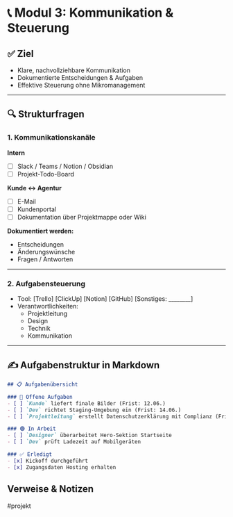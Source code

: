 # 📞 Modul 3: Kommunikation & Steuerung

## ✅ Ziel
- Klare, nachvollziehbare Kommunikation
- Dokumentierte Entscheidungen & Aufgaben
- Effektive Steuerung ohne Mikromanagement

---

## 🔍 Strukturfragen

### 1. Kommunikationskanäle
**Intern**
- [ ] Slack / Teams / Notion / Obsidian
- [ ] Projekt-Todo-Board

**Kunde ↔ Agentur**
- [ ] E-Mail
- [ ] Kundenportal
- [ ] Dokumentation über Projektmappe oder Wiki

**Dokumentiert werden:**
- Entscheidungen
- Änderungswünsche
- Fragen / Antworten

---

### 2. Aufgabensteuerung
- Tool: [Trello] [ClickUp] [Notion] [GitHub] [Sonstiges: ________]
- Verantwortlichkeiten:
  - Projektleitung
  - Design
  - Technik
  - Kommunikation

---

## ✍️ Aufgabenstruktur in Markdown

```md
## 📋 Aufgabenübersicht

### 🔵 Offene Aufgaben
- [ ] `Kunde` liefert finale Bilder (Frist: 12.06.)
- [ ] `Dev` richtet Staging-Umgebung ein (Frist: 14.06.)
- [ ] `Projektleitung` erstellt Datenschutzerklärung mit Complianz (Frist: 16.06.)

### 🟢 In Arbeit
- [ ] `Designer` überarbeitet Hero-Sektion Startseite
- [ ] `Dev` prüft Ladezeit auf Mobilgeräten

### ✅ Erledigt
- [x] Kickoff durchgeführt
- [x] Zugangsdaten Hosting erhalten

```

## Verweise & Notizen
#projekt
